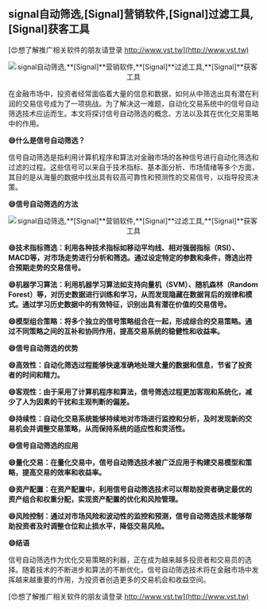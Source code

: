 ## **signal自动筛选,**[Signal]**营销软件,**[Signal]**过滤工具,**[Signal]**获客工具**

[😍想了解推广相关软件的朋友请登录 http://www.vst.tw](http://www.vst.tw)

 <center><img src="https://vst.tw/MP4/tuiguang/png/6.png" alt="signal自动筛选,**[Signal]**营销软件,**[Signal]**过滤工具,**[Signal]**获客工具"></center>

在金融市场中，投资者经常面临着大量的信息和数据，如何从中筛选出具有潜在利润的交易信号成为了一项挑战。为了解决这一难题，自动化交易系统中的信号自动筛选技术应运而生。本文将探讨信号自动筛选的概念、方法以及其在优化交易策略中的作用。

**😄什么是信号自动筛选？**

信号自动筛选是指利用计算机程序和算法对金融市场的各种信号进行自动化筛选和过滤的过程。这些信号可以来自于技术指标、基本面分析、市场情绪等多个方面，其目的是从海量的数据中找出具有较高可靠性和预测性的交易信号，以指导投资决策。

**😄信号自动筛选的方法**

 <center><img src="https://vst.tw/MP4/tuiguang/png/8.png" alt="signal自动筛选,**[Signal]**营销软件,**[Signal]**过滤工具,**[Signal]**获客工具"></center>

**😄技术指标筛选：利用各种技术指标如移动平均线、相对强弱指标（RSI）、MACD等，对市场走势进行分析和筛选。通过设定特定的参数和条件，筛选出符合预期走势的交易信号。**

**😄机器学习算法：利用机器学习算法如支持向量机（SVM）、随机森林（Random Forest）等，对历史数据进行训练和学习，从而发现隐藏在数据背后的规律和模式。通过学习历史数据中的有效特征，识别出具有潜在价值的交易信号。**

**😄模型组合策略：将多个独立的信号策略组合在一起，形成综合的交易策略。通过不同策略之间的互补和协同作用，提高交易系统的稳健性和收益率。**

**😄信号自动筛选的优势**

**😄高效性：自动化筛选过程能够快速准确地处理大量的数据和信息，节省了投资者的时间和精力。**

**😄客观性：由于采用了计算机程序和算法，信号筛选过程更加客观和系统化，减少了人为因素的干扰和主观判断的偏差。**

**😄持续性：自动化交易系统能够持续地对市场进行监控和分析，及时发现新的交易机会并调整交易策略，从而保持系统的适应性和灵活性。**

**😄信号自动筛选的应用**

**😄量化交易：在量化交易中，信号自动筛选技术被广泛应用于构建交易模型和策略，提高交易的效率和收益率。**

**😄资产配置：在资产配置中，利用信号自动筛选技术可以帮助投资者确定最优的资产组合和权重分配，实现资产配置的优化和风险管理。**

**😄风险控制：通过对市场风险和波动性的监控和预测，信号自动筛选技术能够帮助投资者及时调整仓位和止损水平，降低交易风险。**

**😄结语**

信号自动筛选作为优化交易策略的利器，正在成为越来越多投资者和交易员的选择。随着技术的不断进步和算法的不断优化，信号自动筛选技术将在金融市场中发挥越来越重要的作用，为投资者创造更多的交易机会和收益空间。

[😍想了解推广相关软件的朋友请登录 http://www.vst.tw](http://www.vst.tw)



